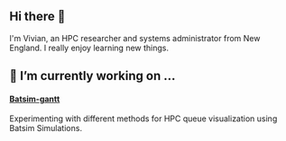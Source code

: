 ## Hi there 👋
I'm Vivian, an HPC researcher and systems administrator from New England. I really enjoy learning new things. 

## 🔭 I’m currently working on ...
#### [Batsim-gantt](https://github.com/viv-codes/batsim-gantt)
Experimenting with different methods for HPC queue visualization using Batsim Simulations.


<!-- #### [My Homelab](https://github.com/viv-codes/homelab)
A system for me to learn devops and self-host a variety of services. 
#### [Filesort](https://github.com/viv-codes/filesort) and it's Rust re-write, [Filesort-rs](https://github.com/viv-codes/filesort-rs)
A utility to rapidly sort large amounts of files. 
#### [Airgap & Networking lab](https://github.com/ComputerScienceHouse/airgap)
Creating a space for members to work on cybersecurity projects and learn networking. 
#### [CSH Homepage Redesign](https://github.com/viv-codes/CSHPublicSite)
Bringing the CSH homepage into the modern era of web design.  -->

<!-- ### Stats

<a href="https://github.com/viv-codes">
  <img height="137px" src="https://github-readme-stats.vercel.app/api?username=viv-codes&hide_title=true&hide_border=true&show_icons=true&include_all_commits=true&count_private=true&line_height=21&theme=dracula" />
  <img height="137px" src="https://github-readme-stats.vercel.app/api/top-langs/?username=viv-codes&hide=html,java&hide_title=true&hide_border=true&layout=compact&langs_count=6&theme=dracula" />
</a> -->
